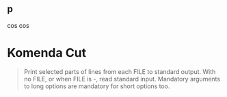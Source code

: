 ## p
cos
cos


# Komenda Cut
>Print selected parts of lines from each FILE to standard output.
>With no FILE, or when FILE is -, read standard input.
>Mandatory arguments to long options are mandatory for short
 options too.
